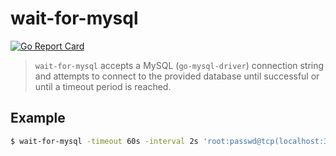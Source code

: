 # wait-for-mysql

[![Go Report Card](https://goreportcard.com/badge/github.com/jimmysawczuk/wait-for-mysql)](https://goreportcard.com/report/github.com/jimmysawczuk/wait-for-mysql)

> `wait-for-mysql` accepts a MySQL (`go-mysql-driver`) connection string and attempts to connect to the provided database until successful or until a timeout period is reached.

## Example

```bash
$ wait-for-mysql -timeout 60s -interval 2s 'root:passwd@tcp(localhost:3306)/my_db'
```
